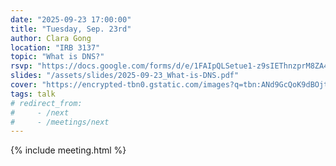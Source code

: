 ```yaml
---
date: "2025-09-23 17:00:00"
title: "Tuesday, Sep. 23rd"
author: Clara Gong
location: "IRB 3137"
topic: "What is DNS?"
rsvp: "https://docs.google.com/forms/d/e/1FAIpQLSetue1-z9sIEThnzprM8ZA41NC7I5ucbDE2jGa-rt46XoNRIA/viewform?embedded=true"
slides: "/assets/slides/2025-09-23_What-is-DNS.pdf"
cover: "https://encrypted-tbn0.gstatic.com/images?q=tbn:ANd9GcQoK9dBOjtmzGWyAx59kS7MuK-sHooGtdaKMQ&s"
tags: talk
# redirect_from:
#     - /next
#     - /meetings/next
---
```


{% include meeting.html %}